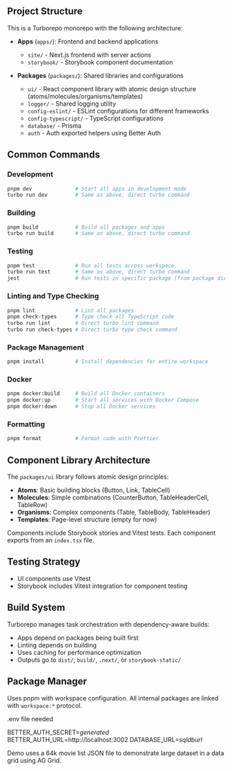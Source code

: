 ## Project Structure

This is a Turborepo monorepo with the following architecture:

- **Apps** (`apps/`): Frontend and backend applications
  - `site/` - Next.js frontend with server actions
  - `storybook/` - Storybook component documentation

- **Packages** (`packages/`): Shared libraries and configurations
  - `ui/` - React component library with atomic design structure (atoms/molecules/organisms/templates)
  - `logger/` - Shared logging utility
  - `config-eslint/` - ESLint configurations for different frameworks
  - `config-typescript/` - TypeScript configurations
  - `database/` - Prisma
  - `auth` - Auth exported helpers using Better Auth

## Common Commands

### Development
```bash
pnpm dev              # Start all apps in development mode
turbo run dev         # Same as above, direct turbo command
```

### Building
```bash
pnpm build            # Build all packages and apps
turbo run build       # Same as above, direct turbo command
```

### Testing
```bash
pnpm test             # Run all tests across workspace
turbo run test        # Same as above, direct turbo command
jest                  # Run tests in specific package (from package directory)
```

### Linting and Type Checking
```bash
pnpm lint             # Lint all packages
pnpm check-types      # Type check all TypeScript code
turbo run lint        # Direct turbo lint command
turbo run check-types # Direct turbo type check command
```

### Package Management
```bash
pnpm install          # Install dependencies for entire workspace
```

### Docker
```bash
pnpm docker:build     # Build all Docker containers
pnpm docker:up        # Start all services with Docker Compose
pnpm docker:down      # Stop all Docker services
```

### Formatting
```bash
pnpm format           # Format code with Prettier
```

## Component Library Architecture

The `packages/ui` library follows atomic design principles:
- **Atoms**: Basic building blocks (Button, Link, TableCell)
- **Molecules**: Simple combinations (CounterButton, TableHeaderCell, TableRow)
- **Organisms**: Complex components (Table, TableBody, TableHeader)
- **Templates**: Page-level structure (empty for now)

Components include Storybook stories and Vitest tests. Each component exports from an `index.tsx` file.

## Testing Strategy

- UI components use Vitest
- Storybook includes Vitest integration for component testing

## Build System

Turborepo manages task orchestration with dependency-aware builds:
- Apps depend on packages being built first
- Linting depends on building
- Uses caching for performance optimization
- Outputs go to `dist/`, `build/`, `.next/`, or `storybook-static/`

## Package Manager

Uses pnpm with workspace configuration. All internal packages are linked with `workspace:*` protocol.

.env file needed

BETTER_AUTH_SECRET=*generated*
BETTER_AUTH_URL=http://localhost:3002
DATABASE_URL=*sqldburl*

Demo uses a 64k movie list JSON file to demonstrate large dataset in a data grid using AG Grid.